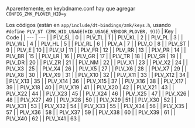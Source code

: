 Aparentemente, en keybdname.conf hay que agregar `CONFIG_ZMK_PLOVER_HID=y`

Los códigos (están en `app/include/dt-bindings/zmk/keys.h`, usando `#define PLV_ST (ZMK_HID_USAGE(HID_USAGE_VENDOR_PLOVER, 9))`)
 | Key | Code | 
 | --- | --- |
 | PLV_SL | 0 | 
 | PLV_TL | 1 | 
 | PLV_KL | 2 | 
 | PLV_PL | 3 | 
 | PLV_WL | 4 | 
 | PLV_HL | 5 | 
 | PLV_RL | 6 | 
 | PLV_A | 7 | 
 | PLV_O | 8 | 
 | PLV_ST | 9 | 
 | PLV_E | 10 | 
 | PLV_U | 11 | 
 | PLV_FR | 12 | 
 | PLV_RR | 13 | 
 | PLV_PR | 14 | 
 | PLV_BR | 15 | 
 | PLV_LR | 16 | 
 | PLV_GR | 17 | 
 | PLV_TR | 18 | 
 | PLV_SR | 19 | 
 | PLV_DR | 20 | 
 | PLV_ZR | 21 | 
 | PLV_NM | 22 | 
 | PLV_X1 | 23 | 
 | PLV_X2 | 24 | 
 | PLV_X3 | 25 | 
 | PLV_X4 | 26 | 
 | PLV_X5 | 27 | 
 | PLV_X6 | 28 | 
 | PLV_X7 | 29 | 
 | PLV_X8 | 30 | 
 | PLV_X9 | 31 | 
 | PLV_X10 | 32 | 
 | PLV_X11 | 33 | 
 | PLV_X12 | 34 | 
 | PLV_X13 | 35 | 
 | PLV_X14 | 36 | 
 | PLV_X15 | 37 | 
 | PLV_X16 | 38 | 
 | PLV_X17 | 39 | 
 | PLV_X18 | 40 | 
 | PLV_X19 | 41 | 
 | PLV_X20 | 42 | 
 | PLV_X21 | 43 | 
 | PLV_X22 | 44 | 
 | PLV_X23 | 45 | 
 | PLV_X24 | 46 | 
 | PLV_X25 | 47 | 
 | PLV_X26 | 48 | 
 | PLV_X27 | 49 | 
 | PLV_X28 | 50 | 
 | PLV_X29 | 51 | 
 | PLV_X30 | 52 | 
 | PLV_X31 | 53 | 
 | PLV_X32 | 54 | 
 | PLV_X33 | 55 | 
 | PLV_X34 | 56 | 
 | PLV_X35 | 57 | 
 | PLV_X36 | 58 | 
 | PLV_X37 | 59 | 
 | PLV_X38 | 60 | 
 | PLV_X39 | 61 | 
 | PLV_X40 | 62 | 
 | PLV_X41 | 63 | 
